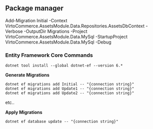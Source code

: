 
## Package manager 
Add-Migration Initial -Context VirtoCommerce.AssetsModule.Data.Repositories.AssetsDbContext  -Verbose -OutputDir Migrations -Project VirtoCommerce.AssetsModule.Data.MySql -StartupProject VirtoCommerce.AssetsModule.Data.MySql  -Debug



### Entity Framework Core Commands
```
dotnet tool install --global dotnet-ef --version 6.*
```

**Generate Migrations**

```
dotnet ef migrations add Initial -- "{connection string}"
dotnet ef migrations add Update1 -- "{connection string}"
dotnet ef migrations add Update2 -- "{connection string}"
```

etc..

**Apply Migrations**

`dotnet ef database update -- "{connection string}"`
